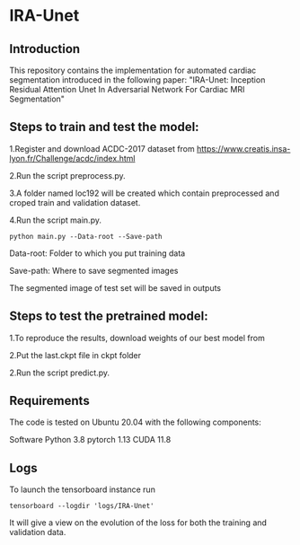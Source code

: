 # IRA-Unet
## **Introduction**

This repository contains the  implementation for automated cardiac segmentation introduced in the following paper: "IRA-Unet: Inception Residual Attention Unet In Adversarial Network For Cardiac MRI Segmentation"

## **Steps to train and test the model:**

1.Register and download ACDC-2017 dataset from https://www.creatis.insa-lyon.fr/Challenge/acdc/index.html

2.Run the script preprocess.py.

3.A folder named loc192 will be created which contain preprocessed and croped train and validation dataset.

4.Run the script main.py.

```
python main.py --Data-root --Save-path
```
Data-root: Folder to which you put training data

Save-path: Where to save segmented images

The segmented image of test set will be saved in outputs

## **Steps to test the pretrained model:**
1.To reproduce the results, download weights of our best model from
 
2.Put the last.ckpt file in ckpt folder

2.Run the script predict.py.

## **Requirements**
The code is tested on Ubuntu 20.04 with the following components:

Software
Python 3.8
pytorch 1.13
CUDA 11.8 

## Logs
To launch the tensorboard instance run
```
tensorboard --logdir 'logs/IRA-Unet'
```
It will give a view on the evolution of the loss for both the training and validation data.
